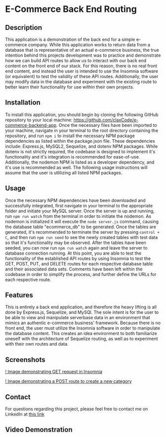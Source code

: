 # E-Commerce Back End Routing

## Description

This application is a demonstration of the back end for a simple e-commerce company. While this application works to return data from a database that is representative of an actual e-commerce business, the true intention behind this projects development was to practice and demonstrate how we can build API routes to allow us to interact with our back end content on the front end of our stack. For this reason, there is no real front end content, and instead the user is intended to use the Insomnia software (or equivalent) to test the validity of these API routes. Additionally, the user may modify data in the database and experiment with the existing route to better learn their functionality for use within their own projects.

## Installation

To install this application, you should begin by cloning the following GitHub repository to your local machine: <a href="https://github.com/claxCode/e-commerce-backend-app">https://github.com/claxCode/e-commerce-backend-app</a>. Once the necessary files have been imported to your machine, navigate in your terminal to the root directory containing the repository, and run `npm i` to install the necessary NPM package dependencies as listed within the package.json file. These dependencies include: Express.js, MySQL2, Sequelize, and dotenv NPM packages. While dotenv is not strictly required, the codebase is designed to implement it's functionality and it's integration is recommended for ease-of-use. Additionally, the nodemon NPM is listed as a developer dependency, and it's use is recommended as well. The following usage instructions will assume that the user is utlilizing all listed NPM packages.

## Usage

Once the necessary NPM dependencies have been downloaded and successfully integrated, first navigate in your terminal to the appropriate folder and initiate your MySQL server. Once the server is up and running, run `npm run watch` from the terminal in order to initiate the nodemon. As nodemon is initialized it will execute the `node server.js` command, causing the database table "ecommerce_db" to be generated. Once the tables are generated, it's recommended to terminate the server by pressing `control + C`, and then run `npm run seed` to see the newly created tables with test data so that it's functionality may be observed. After the tables have been seeded, you can now run `npm run watch` again and leave the server to database connection running. At this point, you are able to test the functionality of the established API routes by using Insomnia to test the GET, POST, PUT, and DELETE routes for each respective database table and their associated data sets. Comments have been left within the codebase in order to simplify the process, and further define the URLs for each respective route.

## Features

This is entirely a back end application, and therefore the heavy lifting is all done by Express.js, Sequelize, and MySQl. The sole intent is for the user to be able to view and manipulate serverbase data in an environment that mimics an authentic e-commerce business' framework. Because there is no front end, the user must utilize the Insomnia software in order to manipulate the database content. This creates an idea environment to both familiarize oneself with the architecture of Sequelize routing, as well as to experiment with their own routes and data.

## Screenshots

[! Image demonstrating GET request in Insomnia](/screenshots/Screenshot%202023-05-16%20at%2010.58.16%20PM%20(2).png)

[! Image demonstrating a POST route to create a new category](/screenshots/Screenshot%202023-05-16%20at%2010.58.59%20PM%20(2).png)

## Contact

For questions regarding this project, please feel free to contact me on LinkedIn at <a href="https://www.linkedin.com/in/joshua-claxton-916a2a272/">this link</a>

## Video Demonstration